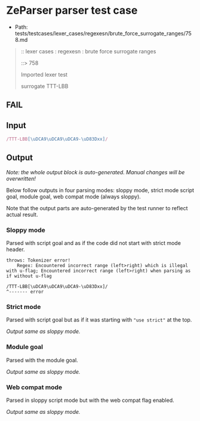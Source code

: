 # ZeParser parser test case

- Path: tests/testcases/lexer_cases/regexesn/brute_force_surrogate_ranges/758.md

> :: lexer cases : regexesn : brute force surrogate ranges
>
> ::> 758
>
> Imported lexer test
>
> surrogate TTT-LBB

## FAIL

## Input

`````js
/TTT-LBB[\uDCA9\uDCA9\uDCA9-\uD83Dxx]/
`````

## Output

_Note: the whole output block is auto-generated. Manual changes will be overwritten!_

Below follow outputs in four parsing modes: sloppy mode, strict mode script goal, module goal, web compat mode (always sloppy).

Note that the output parts are auto-generated by the test runner to reflect actual result.

### Sloppy mode

Parsed with script goal and as if the code did not start with strict mode header.

`````
throws: Tokenizer error!
    Regex: Encountered incorrect range (left>right) which is illegal with u-flag; Encountered incorrect range (left>right) when parsing as if without u-flag

/TTT-LBB[\uDCA9\uDCA9\uDCA9-\uD83Dxx]/
^------- error
`````

### Strict mode

Parsed with script goal but as if it was starting with `"use strict"` at the top.

_Output same as sloppy mode._

### Module goal

Parsed with the module goal.

_Output same as sloppy mode._

### Web compat mode

Parsed in sloppy script mode but with the web compat flag enabled.

_Output same as sloppy mode._
